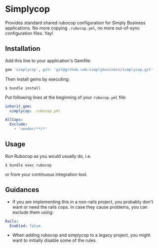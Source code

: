 # Simplycop

Provides standard shared rubocop configuration for Simply Business applications. No more copying `.rubocop.yml`, no more out-of-sync configuration files. Yay!

## Installation

Add this line to your application's Gemfile:

```ruby
gem 'simplycop', git: 'git@github.com:simplybusiness/simplycop.git'

```

Then install gems by executing:

    $ bundle install

Put following lines at the beginning of your `rubocop.yml` file:

```yaml
inherit_gem:
  simplycop: .rubocop.yml

AllCops:
  Exclude:
    - 'vendor/**/*'
```

## Usage

Run Rubocop as you would usually do, i.e.

    $ bundle exec rubocop

or from your continuous integration tool.

## Guidances

* If you are implementing this in a non-rails project, you probably don't want or need the rails cops. In case they cause problems, you can exclude them using:
```yaml
Rails:
  Enabled: false
```
* When adding rubocop and simplycop to a legacy project, you might want to initially disable some of the rules.
